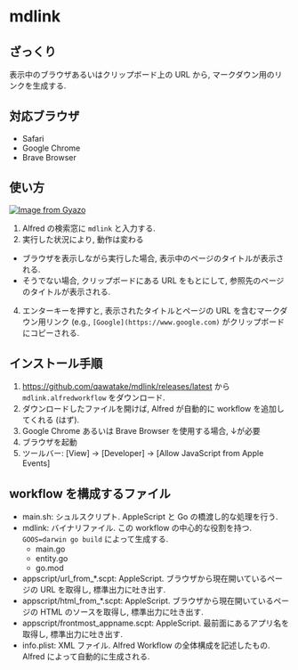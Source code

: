 # mdlink

## ざっくり
表示中のブラウザあるいはクリップボード上の URL から, マークダウン用のリンクを生成する.

## 対応ブラウザ
- Safari
- Google Chrome
- Brave Browser

## 使い方
[![Image from Gyazo](https://i.gyazo.com/cd605c025e37027f7eb4e8181ac83565.gif)](https://gyazo.com/cd605c025e37027f7eb4e8181ac83565)
1. Alfred の検索窓に `mdlink` と入力する.
2. 実行した状況により, 動作は変わる
  - ブラウザを表示しながら実行した場合, 表示中のページのタイトルが表示される.
  - そうでない場合, クリップボードにある URL をもとにして, 参照先のページのタイトルが表示される.
4. エンターキーを押すと, 表示されたタイトルとページの URL を含むマークダウン用リンク (e.g., `[Google](https://www.google.com)` がクリップボードにコピーされる.

## インストール手順
1. https://github.com/qawatake/mdlink/releases/latest から `mdlink.alfredworkflow` をダウンロード.
2. ダウンロードしたファイルを開けば, Alfred が自動的に workflow を追加してくれる (はず).
3. Google Chrome あるいは Brave Browser を使用する場合, ↓が必要
  1. ブラウザを起動
  2. ツールバー: [View] -> [Developer] -> [Allow JavaScript from Apple Events]

## workflow を構成するファイル
- main.sh: シュルスクリプト. AppleScript と Go の橋渡し的な処理を行う.
- mdlink: バイナリファイル. この workflow の中心的な役割を持つ. `GOOS=darwin go build` によって生成する.
  - main.go
  - entity.go
  - go.mod
- appscript/url_from_*.scpt: AppleScript. ブラウザから現在開いているページの URL を取得し, 標準出力に吐き出す.
- appscript/html_from_*.scpt: AppleScript. ブラウザから現在開いているページの HTML のソースを取得し, 標準出力に吐き出す.
- appscript/frontmost_appname.scpt: AppleScript. 最前面にあるアプリ名を取得し, 標準出力に吐き出す.
- info.plist: XML ファイル. Alfred Workflow の全体構成を記述したもの. Alfred によって自動的に生成される.